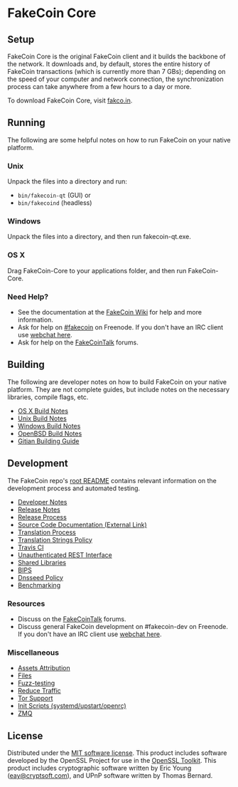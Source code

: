 FakeCoin Core
=============

Setup
---------------------
FakeCoin Core is the original FakeCoin client and it builds the backbone of the network. It downloads and, by default, stores the entire history of FakeCoin transactions (which is currently more than 7 GBs); depending on the speed of your computer and network connection, the synchronization process can take anywhere from a few hours to a day or more.

To download FakeCoin Core, visit [fakco.in](https://fakco.in).

Running
---------------------
The following are some helpful notes on how to run FakeCoin on your native platform.

### Unix

Unpack the files into a directory and run:

- `bin/fakecoin-qt` (GUI) or
- `bin/fakecoind` (headless)

### Windows

Unpack the files into a directory, and then run fakecoin-qt.exe.

### OS X

Drag FakeCoin-Core to your applications folder, and then run FakeCoin-Core.

### Need Help?

* See the documentation at the [FakeCoin Wiki](https://fakecoin.info/)
for help and more information.
* Ask for help on [#fakecoin](http://webchat.freenode.net?channels=fakecoin) on Freenode. If you don't have an IRC client use [webchat here](http://webchat.freenode.net?channels=fakecoin).
* Ask for help on the [FakeCoinTalk](https://fakecointalk.io/) forums.

Building
---------------------
The following are developer notes on how to build FakeCoin on your native platform. They are not complete guides, but include notes on the necessary libraries, compile flags, etc.

- [OS X Build Notes](build-osx.md)
- [Unix Build Notes](build-unix.md)
- [Windows Build Notes](build-windows.md)
- [OpenBSD Build Notes](build-openbsd.md)
- [Gitian Building Guide](gitian-building.md)

Development
---------------------
The FakeCoin repo's [root README](/README.md) contains relevant information on the development process and automated testing.

- [Developer Notes](developer-notes.md)
- [Release Notes](release-notes.md)
- [Release Process](release-process.md)
- [Source Code Documentation (External Link)](https://dev.visucore.com/fakecoin/doxygen/)
- [Translation Process](translation_process.md)
- [Translation Strings Policy](translation_strings_policy.md)
- [Travis CI](travis-ci.md)
- [Unauthenticated REST Interface](REST-interface.md)
- [Shared Libraries](shared-libraries.md)
- [BIPS](bips.md)
- [Dnsseed Policy](dnsseed-policy.md)
- [Benchmarking](benchmarking.md)

### Resources
* Discuss on the [FakeCoinTalk](https://fakecointalk.io/) forums.
* Discuss general FakeCoin development on #fakecoin-dev on Freenode. If you don't have an IRC client use [webchat here](http://webchat.freenode.net/?channels=fakecoin-dev).

### Miscellaneous
- [Assets Attribution](assets-attribution.md)
- [Files](files.md)
- [Fuzz-testing](fuzzing.md)
- [Reduce Traffic](reduce-traffic.md)
- [Tor Support](tor.md)
- [Init Scripts (systemd/upstart/openrc)](init.md)
- [ZMQ](zmq.md)

License
---------------------
Distributed under the [MIT software license](/COPYING).
This product includes software developed by the OpenSSL Project for use in the [OpenSSL Toolkit](https://www.openssl.org/). This product includes
cryptographic software written by Eric Young ([eay@cryptsoft.com](mailto:eay@cryptsoft.com)), and UPnP software written by Thomas Bernard.
